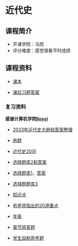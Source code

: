 # 近代史

## 课程简介

- 开课学院：马院
- 评分难度：感觉很看平时成绩

## 课程资料

- [课本](https://github.com/YuhangChen1/HUSR-CS-Learning/blob/master/%E8%BF%91%E4%BB%A3%E5%8F%B2/%E6%9C%9F%E6%9C%AB%E5%A4%8D%E4%B9%A0/%E4%B8%AD%E5%9B%BD%E8%BF%91%E7%8E%B0%E4%BB%A3%E5%8F%B2%E7%BA%B2%E8%A6%81%EF%BC%882023%E5%B9%B4%E7%89%88%EF%BC%89%20(%E3%80%8A%E4%B8%AD%E5%9B%BD%E8%BF%91%E7%8E%B0%E4%BB%A3%E5%8F%B2%E7%BA%B2%E8%A6%81%EF%BC%882023%E5%B9%B4%E7%89%88%EF%BC%89%E3%80%8B%E7%BC%96%E5%86%99%E7%BB%84)%20(Z-Library).pdf)

- [课后习题答案](https://github.com/Ilosyi/Hust-CS-Learning-Library/blob/main/IB%20%E8%BF%91%E4%BB%A3%E5%8F%B2/%E8%BF%91%E4%BB%A3%E5%8F%B2%E7%BA%B2%E8%A6%81%E8%AF%BE%E5%90%8E%E4%B9%A0%E9%A2%98%E7%AD%94%E6%A1%88.docx)

### 复习资料
**感谢计算机学院[Ilosyi](https://github.com/Ilosyi)**

- [2023年近代史大题和答案整理](https://github.com/Ilosyi/Hust-CS-Learning-Library/blob/main/IB%20%E8%BF%91%E4%BB%A3%E5%8F%B2/2023%E5%B9%B4%E8%BF%91%E4%BB%A3%E5%8F%B2%E5%A4%A7%E9%A2%98%E9%A2%98%E7%9B%AE%E5%8A%A0%E7%AD%94%E6%A1%88%E6%95%B4%E7%90%86.docx)

- [例题](https://github.com/Ilosyi/Hust-CS-Learning-Library/blob/main/IB%20%E8%BF%91%E4%BB%A3%E5%8F%B2/%E8%BF%91%E4%BB%A3%E5%8F%B2%E5%A4%8D%E4%B9%A0%E4%BE%8B%E9%A2%98.docx)

- [近代史20问](https://github.com/YuhangChen1/HUSR-CS-Learning/blob/master/%E8%BF%91%E4%BB%A3%E5%8F%B2/%E5%A4%8D%E4%B9%A0/%E8%BF%91%E4%BB%A3%E5%8F%B220%E9%97%AE%20(1).pdf)

- [选择题库2和答案](https://github.com/YuhangChen1/HUSR-CS-Learning/blob/master/%E8%BF%91%E4%BB%A3%E5%8F%B2/%E5%A4%8D%E4%B9%A0/%E8%BF%91%E4%BB%A3%E5%8F%B2%E8%A6%81%E9%80%89%E6%8B%A9%E9%A2%98%E5%BA%932%E5%8F%B7%20(%E7%AD%94%E6%A1%88).pdf)

- [选择题库1](https://github.com/YuhangChen1/HUSR-CS-Learning/blob/master/%E8%BF%91%E4%BB%A3%E5%8F%B2/%E5%A4%8D%E4%B9%A0/%E8%BF%91%E4%BB%A3%E5%8F%B2%E9%80%89%E6%8B%A9%E9%A2%98%E9%A2%98%E5%BA%931%E5%8F%B7.pdf)，[答案](https://github.com/YuhangChen1/HUSR-CS-Learning/blob/master/%E8%BF%91%E4%BB%A3%E5%8F%B2/%E5%A4%8D%E4%B9%A0/%E8%BF%91%E4%BB%A3%E5%8F%B2%E9%80%89%E6%8B%A9%E9%A2%98%E9%A2%98%E5%BA%931%E5%8F%B7%EF%BC%88%E7%AD%94%E6%A1%88%EF%BC%89.pdf)

- [选择题题库3](https://github.com/Ilosyi/Hust-CS-Learning-Library/blob/main/IB%20%E8%BF%91%E4%BB%A3%E5%8F%B2/%E8%BF%91%E4%BB%A3%E5%8F%B2%E9%80%89%E6%8B%A9%E9%A2%98%E9%A2%98%E5%BA%93.doc)

- [知识点](https://github.com/Ilosyi/Hust-CS-Learning-Library/blob/main/IB%20%E8%BF%91%E4%BB%A3%E5%8F%B2/%E8%BF%91%E7%8E%B0%E4%BB%A3%E5%8F%B2%E7%BA%B2%E8%A6%81%E7%9F%A5%E8%AF%86%E7%82%B9.docx)

- [有老师指出的20道重点](https://github.com/YuhangChen1/HUSR-CS-Learning/blob/master/%E8%BF%91%E4%BB%A3%E5%8F%B2/%E5%A4%8D%E4%B9%A0/%E8%BF%91%E7%8E%B0%E4%BB%A3%E5%8F%B2%E7%BA%B2%E8%A6%81%E6%80%9D%E8%80%83%E9%A2%98%E5%9B%9E%E7%AD%94by%E9%A3%8E%E5%A3%B0.pdf)

- [年表](https://github.com/Ilosyi/Hust-CS-Learning-Library/blob/main/IB%20%E8%BF%91%E4%BB%A3%E5%8F%B2/%E4%B8%AD%E5%9B%BD%E8%BF%91%E4%BB%A3%E5%8F%B2%E5%A4%A7%E4%BA%8B%E5%B9%B4%E8%A1%A8(%E8%B6%85%E8%AF%A6%E7%BB%86%E7%89%88).doc)

- [章节简答题](https://github.com/Ilosyi/Hust-CS-Learning-Library/blob/main/IB%20%E8%BF%91%E4%BB%A3%E5%8F%B2/%E5%8F%B2%E7%BA%B2%E7%AE%80%E7%AD%94%E9%A2%98.pdf)

- [学生自制思考题](https://github.com/Ilosyi/Hust-CS-Learning-Library/blob/main/IB%20%E8%BF%91%E4%BB%A3%E5%8F%B2/%E4%B8%AD%E5%9B%BD%E8%BF%91%E7%8E%B0%E4%BB%A3%E5%8F%B2%E7%BA%B2%E8%A6%81%E6%80%9D%E8%80%83%E9%A2%98%E5%8F%8A%E7%AD%94%E6%A1%88%EF%BC%88%E8%87%AA%E7%94%A8%EF%BC%89%E5%BE%85%E6%9B%B4%E6%96%B0%EF%BC%8C%E5%BE%85%E5%AE%8C%E5%96%84%20(1)%20(1).docx)
